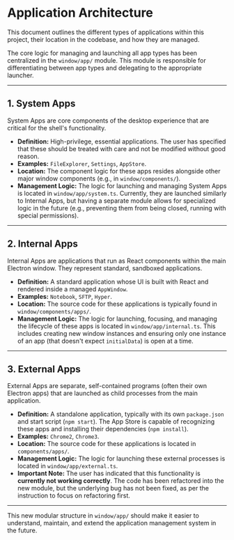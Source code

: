 # Application Architecture

This document outlines the different types of applications within this project, their location in the codebase, and how they are managed.

The core logic for managing and launching all app types has been centralized in the `window/app/` module. This module is responsible for differentiating between app types and delegating to the appropriate launcher.

---

## 1. System Apps

System Apps are core components of the desktop experience that are critical for the shell's functionality.

-   **Definition:** High-privilege, essential applications. The user has specified that these should be treated with care and not be modified without good reason.
-   **Examples:** `FileExplorer`, `Settings`, `AppStore`.
-   **Location:** The component logic for these apps resides alongside other major window components (e.g., in `window/components/`).
-   **Management Logic:** The logic for launching and managing System Apps is located in `window/app/system.ts`. Currently, they are launched similarly to Internal Apps, but having a separate module allows for specialized logic in the future (e.g., preventing them from being closed, running with special permissions).

---

## 2. Internal Apps

Internal Apps are applications that run as React components within the main Electron window. They represent standard, sandboxed applications.

-   **Definition:** A standard application whose UI is built with React and rendered inside a managed `AppWindow`.
-   **Examples:** `Notebook`, `SFTP`, `Hyper`.
-   **Location:** The source code for these applications is typically found in `window/components/apps/`.
-   **Management Logic:** The logic for launching, focusing, and managing the lifecycle of these apps is located in `window/app/internal.ts`. This includes creating new window instances and ensuring only one instance of an app (that doesn't expect `initialData`) is open at a time.

---

## 3. External Apps

External Apps are separate, self-contained programs (often their own Electron apps) that are launched as child processes from the main application.

-   **Definition:** A standalone application, typically with its own `package.json` and start script (`npm start`). The App Store is capable of recognizing these apps and installing their dependencies (`npm install`).
-   **Examples:** `Chrome2`, `Chrome3`.
-   **Location:** The source code for these applications is located in `components/apps/`.
-   **Management Logic:** The logic for launching these external processes is located in `window/app/external.ts`.
-   **Important Note:** The user has indicated that this functionality is **currently not working correctly**. The code has been refactored into the new module, but the underlying bug has not been fixed, as per the instruction to focus on refactoring first.

---

This new modular structure in `window/app/` should make it easier to understand, maintain, and extend the application management system in the future.
